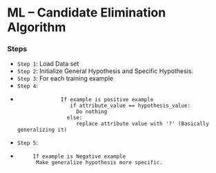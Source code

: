 # ML – Candidate Elimination Algorithm
### Steps
- ```Step 1```: Load Data set
- ```Step 2```: Initialize General Hypothesis  and Specific  Hypothesis.
- ```Step 3```: For each training example  
- ```Step 4```:
-                   If example is positive example  
                       if attribute_value == hypothesis_value:
                         Do nothing  
                      else:
                         replace attribute value with '?' (Basically generalizing it)
- ```Step 5```:
-          If example is Negative example  
            Make generalize hypothesis more specific.
